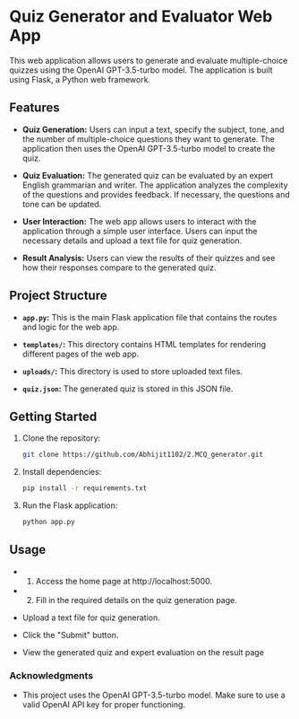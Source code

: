 # Quiz Generator and Evaluator Web App

This web application allows users to generate and evaluate multiple-choice quizzes using the OpenAI GPT-3.5-turbo model. The application is built using Flask, a Python web framework.

## Features

- **Quiz Generation:** Users can input a text, specify the subject, tone, and the number of multiple-choice questions they want to generate. The application then uses the OpenAI GPT-3.5-turbo model to create the quiz.

- **Quiz Evaluation:** The generated quiz can be evaluated by an expert English grammarian and writer. The application analyzes the complexity of the questions and provides feedback. If necessary, the questions and tone can be updated.

- **User Interaction:** The web app allows users to interact with the application through a simple user interface. Users can input the necessary details and upload a text file for quiz generation.

- **Result Analysis:** Users can view the results of their quizzes and see how their responses compare to the generated quiz.

## Project Structure

- **`app.py`:** This is the main Flask application file that contains the routes and logic for the web app.

- **`templates/`:** This directory contains HTML templates for rendering different pages of the web app.

- **`uploads/`:** This directory is used to store uploaded text files.

- **`quiz.json`:** The generated quiz is stored in this JSON file.

## Getting Started

1. Clone the repository:

   ```bash
   git clone https://github.com/Abhijit1102/2.MCQ_generator.git


2. Install dependencies:
   ```bash
   pip install -r requirements.txt

3. Run the Flask application:
   ```bash
   python app.py

## Usage
- 1. Access the home page at http://localhost:5000.

- 2. Fill in the required details on the quiz generation page.

- Upload a text file for quiz generation.

- Click the "Submit" button.

- View the generated quiz and expert evaluation on the result page


### Acknowledgments
- This project uses the OpenAI GPT-3.5-turbo model. Make sure to use a valid OpenAI API key for proper functioning.

   
   
